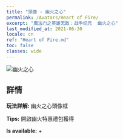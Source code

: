 ```yaml
---
title: "頭像 - 幽火之心"
permalink: /Avatars/Heart of Fire/
excerpt: "魔法门之英雄无敌：战争纪元  幽火之心"
last_modified_at: 2021-06-30
locale: cn
ref: "Heart of Fire.md"
toc: false
classes: wide
---
```

 ![幽火之心](/images/a/avatarFrame_23.png)

## 詳情

 **玩法詳解:** 幽火之心頭像框 

 **Tips:** 開啟幽火特惠禮包獲得 

 **Is available:**  + 

